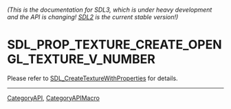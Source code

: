 ###### (This is the documentation for SDL3, which is under heavy development and the API is changing! [SDL2](https://wiki.libsdl.org/SDL2/) is the current stable version!)
# SDL_PROP_TEXTURE_CREATE_OPENGL_TEXTURE_V_NUMBER

Please refer to [SDL_CreateTextureWithProperties](SDL_CreateTextureWithProperties) for details.

----
[CategoryAPI](CategoryAPI), [CategoryAPIMacro](CategoryAPIMacro)

